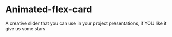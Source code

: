 # Animated-flex-card
A creative slider that you can use in your project presentations, if YOU like it give us some stars

